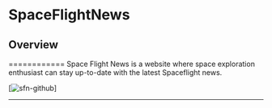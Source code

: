 SpaceFlightNews
============
## Overview 
============
Space Flight News is a website where space exploration enthusiast can stay up-to-date with the latest Spaceflight news.

  [![sfn-github](https://user-images.githubusercontent.com/24234259/152699404-52cd2502-dc82-473e-b7f3-c8b69469f701.gif)]

---
